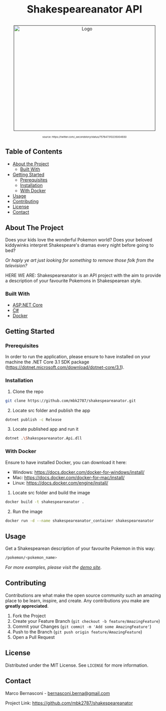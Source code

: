 <!--
*** Thanks for checking out this README Template. If you have a suggestion that would
*** make this better, please fork the repo and create a pull request or simply open
*** an issue with the tag "enhancement".
*** Thanks again! Now go create something AMAZING! :D
-->





<!-- PROJECT SHIELDS -->
<!--
*** I'm using markdown "reference style" links for readability.
*** Reference links are enclosed in brackets [ ] instead of parentheses ( ).
*** See the bottom of this document for the declaration of the reference variables
*** for contributors-url, forks-url, etc. This is an optional, concise syntax you may use.
*** https://www.markdownguide.org/basic-syntax/#reference-style-links
-->

<!-- PROJECT LOGO -->
<br />
<h3 align="center" style="font-size:32;">Shakespeareanator API</h3>
<p align="center">  
  <a href="">
    <img src="https://pbs.twimg.com/media/CoO0NhpWYAENO99?format=jpg&name=900x900" alt="Logo" width="450" height="335">
  </a>
</p>

<p align="center" style="font-size:8;">
  source: https://twitter.com/_secondstory/status/757647310235004930
</p



<!-- TABLE OF CONTENTS -->
## Table of Contents

* [About the Project](#about-the-project)
  * [Built With](#built-with)
* [Getting Started](#getting-started)
  * [Prerequisites](#prerequisites)
  * [Installation](#installation)
  * [With Docker](#with-docker)
* [Usage](#usage)
* [Contributing](#contributing)
* [License](#license)
* [Contact](#contact)



<!-- ABOUT THE PROJECT -->
## About The Project

Does your kids love the wonderful Pokemon world? Does your beloved kiddywinks interpret Shakespeare's dramas every night before going to bed?

<i>Or haply ye art just looking for something to remove those folk from the television?</i>

HERE WE ARE: Shakespeareanator is an API project with the aim to provide a description of your favourite Pokemons in Shakespearean style.


### Built With


* [ASP.NET Core](https://docs.microsoft.com/en-us/aspnet/core/?view=aspnetcore-3.1)
* [C#](https://docs.microsoft.com/en-us/dotnet/csharp/)
* [Docker](https://www.docker.com/)


<!-- GETTING STARTED -->
## Getting Started

### Prerequisites

In order to run the application, please ensure to have installed on your machine the .NET Core 3.1 SDK package (https://dotnet.microsoft.com/download/dotnet-core/3.1).

### Installation

1. Clone the repo
```sh
git clone https://github.com/mbk2787/shakespeareanator.git
```
2. Locate src folder and publish the app
```sh
dotnet publish -c Release
```
3. Locate published app and run it
```sh
dotnet .\Shakespeareanator.Api.dll
```

### With Docker

Ensure to have installed Docker, you can download it here:
* Windows: 	https://docs.docker.com/docker-for-windows/install/
* Mac:		https://docs.docker.com/docker-for-mac/install/
* Linux:	https://docs.docker.com/engine/install/

1. Locate src folder and build the image
```sh
docker build -t shakespeareanator .
```
2. Run the image
```sh
docker run -d --name shakespeareanator_container shakespeareanator
```


<!-- USAGE EXAMPLES -->
## Usage

Get a Shakespearean description of your favourite Pokemon in this way:
```sh
/pokemon/<pokemon_name>
```

_For more examples, please visit the [demo site](https://shakespeareanator.herokuapp.com/pokemon/ditto)_.



<!-- CONTRIBUTING -->
## Contributing

Contributions are what make the open source community such an amazing place to be learn, inspire, and create. Any contributions you make are **greatly appreciated**.

1. Fork the Project
2. Create your Feature Branch (`git checkout -b feature/AmazingFeature`)
3. Commit your Changes (`git commit -m 'Add some AmazingFeature'`)
4. Push to the Branch (`git push origin feature/AmazingFeature`)
5. Open a Pull Request



<!-- LICENSE -->
## License

Distributed under the MIT License. See `LICENSE` for more information.



<!-- CONTACT -->
## Contact

Marco Bernasconi - bernasconi.berna@gmail.com

Project Link: https://github.com/mbk2787/shakespeareanator

